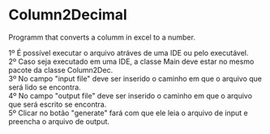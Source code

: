 # Column2Decimal
Programm that converts a columm in excel to a number.

1º É possível executar o arquivo atráves de uma IDE ou pelo executável.  
2º Caso seja executado em uma IDE, a classe Main deve estar no mesmo pacote da classe Column2Dec.  
3º No campo "input file" deve ser inserido o caminho em que o arquivo que será lido se encontra.  
4º No campo "output file" deve ser inserido o caminho em que o arquivo que será escrito se encontra.  
5º Clicar no botão "generate" fará com que ele leia o arquivo de input e preencha o arquivo de output.  
